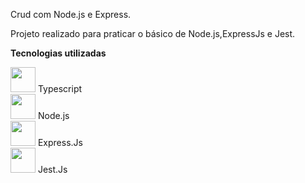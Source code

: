 Crud com Node.js e Express.

Projeto realizado para praticar o básico de Node.js,ExpressJs e Jest.

<b>Tecnologias utilizadas</b>
<div>
  <img src="https://github.com/user-attachments/assets/f7ffdc3d-b0a4-4844-a24e-c73ca0a77d9c" width="40px" height="40px"/> 
  Typescript
</div>
<div>
  <img src="https://github.com/user-attachments/assets/ad5621bc-b086-4bc9-949c-31cab800ff6c" width="40px" height="40px"/>
  Node.js
</div>
<div ">
  <img src="https://github.com/user-attachments/assets/2556a677-a931-435c-a5ca-51c24f60cfc2" widht="60px" height="40px"/>
  Express.Js
</div>
<div>
  <img src="https://github.com/user-attachments/assets/87554ad6-6512-465c-bb73-f1555632f1d1" width="40px" height="40px"/>
  Jest.Js
</div>

